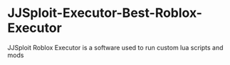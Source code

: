 # JJSploit-Executor-Best-Roblox-Executor
JJSploit Roblox Executor is a software used to run custom lua scripts and mods
